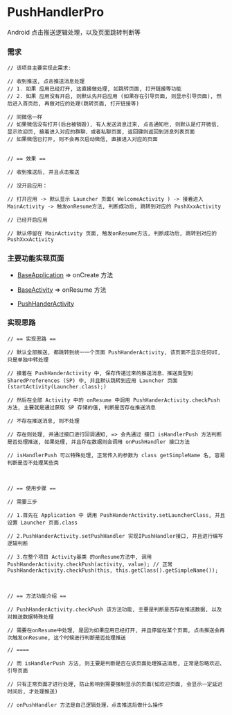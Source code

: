 # PushHandlerPro

Android 点击推送逻辑处理，以及页面跳转判断等

### 需求

```
// 该项目主要实现此需求:

// 收到推送, 点击推送消息处理
// 1. 如果 应用已经打开, 这直接做处理, 如跳转页面, 打开链接等功能
// 2. 如果 应用没有开启, 则默认先开启应用 (如果存在引导页面, 则显示引导页面), 然后进入首页后, 再做对应的处理(跳转页面, 打开链接等)

// 同微信一样
// 如果微信没有打开(后台被销毁), 有人发送消息过来, 点击通知栏, 则默认是打开微信, 显示欢迎页, 接着进入对应的群聊、或者私聊页面, 返回键则返回到消息列表页面
// 如果微信已打开, 则不会再次启动微信, 直接进入对应的页面


// == 效果 ==

// 收到推送后, 并且点击推送

// 没开启应用：

// 打开应用 -> 默认显示 Launcher 页面( WelcomeActivity ) -> 接着进入 MainActivity -> 触发onResume方法, 判断成功后, 跳转到对应的 PushXxxActivity

// 已经开启应用

// 默认停留在 MainActivity 页面, 触发onResume方法, 判断成功后, 跳转到对应的 PushXxxActivity
```

### 主要功能实现页面

- [BaseApplication](https://github.com/afkT/Android/blob/master/PushHandlerPro/app/src/main/java/com/push/handler/BaseApplication.java) => onCreate 方法

- [BaseActivity](https://github.com/afkT/Android/blob/master/PushHandlerPro/app/src/main/java/com/push/handler/BaseActivity.java) => onResume 方法

- [PushHanderActivity](https://github.com/afkT/Android/blob/master/PushHandlerPro/app/src/main/java/com/push/handler/PushHanderActivity.java)


### 实现思路

```
// == 实现思路 ==

// 默认全部推送, 都跳转到统一一个页面 PushHanderActivity, 该页面不显示任何UI, 只是单独中转处理

// 接着在 PushHanderActivity 中, 保存传递过来的推送消息、推送类型到 SharedPreferences (SP) 中, 并且默认跳转到应用 Launcher 页面 (startActivity(Launcher.class);)

// 然后在全部 Activity 中的 onResume 中调用 PushHanderActivity.checkPush 方法, 主要就是通过获取 SP 存储的值, 判断是否存在推送消息

// 不存在推送消息, 则不处理

// 存在则处理, 并通过接口进行回调通知, => 会先通过 接口 isHandlerPush 方法判断是否处理推送, 如果处理, 并且存在数据则会调用 onPushHandler 接口方法

// isHandlerPush 可以特殊处理, 正常传入的参数为 class getSimpleName 名, 容易判断是否不处理某些类



// == 使用步骤 ==

// 需要三步

// 1.首先在 Application 中 调用 PushHanderActivity.setLauncherClass, 并且设置 Launcher 页面.class

// 2.PushHanderActivity.setPushHandler 实现IPushHandler接口, 并且进行编写逻辑判断

// 3.在整个项目 Activity基类 的onResume方法中, 调用 PushHanderActivity.checkPush(activity, value); // 正常 PushHanderActivity.checkPush(this, this.getClass().getSimpleName());



// == 方法功能介绍 ==

// PushHanderActivity.checkPush 该方法功能, 主要是判断是否存在推送数据, 以及对推送数据特殊处理

// 需要在onResume中处理, 是因为如果应用已经打开, 并且停留在某个页面, 点击推送会再次触发onResume, 这个时候进行判断是否处理推送

// ====

// 而 isHandlerPush 方法, 则主要是判断是否在该页面处理推送消息, 正常是忽略欢迎、引导页面

// 只有正常页面才进行处理, 防止影响到需要强制显示的页面(如欢迎页面, 会显示一定延迟时间后, 才处理推送)

// onPushHandler 方法是自己逻辑处理，点击推送后做什么操作
```